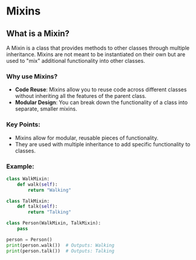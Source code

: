 # Mixins

## What is a Mixin?
A Mixin is a class that provides methods to other classes through multiple inheritance. Mixins are not meant to be instantiated on their own but are used to "mix" additional functionality into other classes.

### Why use Mixins?
- **Code Reuse**: Mixins allow you to reuse code across different classes without inheriting all the features of the parent class.
- **Modular Design**: You can break down the functionality of a class into separate, smaller mixins.
### Key Points:
- Mixins allow for modular, reusable pieces of functionality.
- They are used with multiple inheritance to add specific functionality to classes.
### Example:
```python
class WalkMixin:
    def walk(self):
        return "Walking"

class TalkMixin:
    def talk(self):
        return "Talking"

class Person(WalkMixin, TalkMixin):
    pass

person = Person()
print(person.walk())  # Outputs: Walking
print(person.talk())  # Outputs: Talking
```